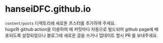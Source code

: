 # hanseiDFC.github.io

`content/posts` 디렉토리에 새로운 프스터를 추가하여 주세요.  
hugo와 github action을 이용하여 매 커밋마다 자동으로 빌드되어 github page에 배포되도록 설정되었으니 블로그에 새로운 글을 쓰거나 업데이트 할시 PR 를 보내주세요.
